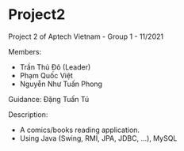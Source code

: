 # Project2
Project 2 of Aptech Vietnam - Group 1 - 11/2021

Members:
 - Trần Thủ Đô (Leader)
 - Phạm Quốc Việt
 - Nguyễn Như Tuấn Phong

Guidance: Đặng Tuấn Tú

Description:
 - A comics/books reading application.
 - Using Java (Swing, RMI, JPA, JDBC, ...), MySQL
